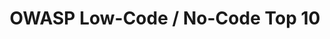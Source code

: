 ---
title: "OWASP Low-Code / No-Code Top 10"
excerpt: "The “OWASP Low-Code/No-Code Top 10” provides assistance and education for organizations looking to adopt and develop LCNC applications"
categories:
  - projects
header:
  teaser: /assets/images/projects/owasplcnctop10.png
  image: /assets/images/projects/owasplcnctop10.png
priority: 1
link: https://owasp.org/www-project-top-10-low-code-no-code-security-risks/
---